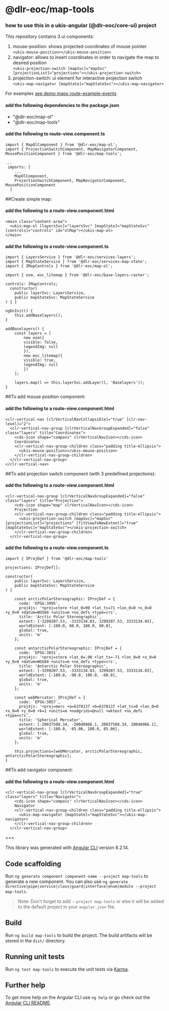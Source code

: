 # @dlr-eoc/map-tools

### how to use this in a ukis-angular (@dlr-eoc/core-ui) project

This repository contains 3 ui components:

1. mouse-position: shows projected coordinates of mouse pointer <br />
 ```<ukis-mouse-position></ukis-mouse-position>```
2. navigator: allows to insert coordinates in order to navigate the map to desired position <br />
 ```<ukis-projection-switch [mapSvc]="mapSvc" [projectionList]="projections"></ukis-projection-switch>```
3. projection-switch: ui element for interactive projection switch <br />
 ```<ukis-map-navigator [mapState]="mapStateSvc"></ukis-map-navigator>```

For examples [see demo maps route-example-events](../demo-maps/README.md)

#### add the following dependencies to the package.json
- "@dlr-eoc/map-ol"
- "@dlr-eoc/map-tools"

#### add the following to route-view.component.ts
```
import { MapOlComponent } from '@dlr-eoc/map-ol';
import { ProjectionSwitchComponent, MapNavigatorComponent, MousePositionComponent } from '@dlr-eoc/map-tools';

...
 imports: [
    ...
    MapOlComponent,
    ProjectionSwitchComponent, MapNavigatorComponent, MousePositionComponent
  ]
```
##Create simple map:


#### add the following to a route-view.component.html
```
<main class="content-area">
  <ukis-map-ol [layersSvc]="layersSvc" [mapState]="mapStateSvc" [controls]="controls" id="olMap"></ukis-map-ol>
</main>
```



#### add the following to a route-view.component.ts
```
import { LayersService } from '@dlr-eoc/services-layers';
import { MapStateService } from '@dlr-eoc/services-map-state';
import { IMapControls } from '@dlr-eoc/map-ol';

import { osm, eoc_litemap } from '@dlr-eoc/base-layers-raster';
```

```
controls: IMapControls;
  constructor(
    public layerSvc: LayersService,
    public mapStateSvc: MapStateService
) { }
```

```
ngOnInit() {
    this.addBaselayers();
}

addBaselayers() {
    const layers = [
        new osm({
        visible: false,
        legendImg: null
        }),
        new eoc_litemap({
        visible: true,
        legendImg: null
        })
    ];

    layers.map(l => this.layerSvc.addLayer(l, 'Baselayers'));
}
```

##To add mouse position component:
#### add the following to a route-view.component.html
```
<clr-vertical-nav [clrVerticalNavCollapsible]="true" [clr-nav-level]="2">
  <clr-vertical-nav-group [clrVerticalNavGroupExpanded]="false" class="layers" title="Coordinates">
    <cds-icon shape="compass" clrVerticalNavIcon></cds-icon>
    Coordinates
    <clr-vertical-nav-group-children class="padding title-ellipsis">
      <ukis-mouse-position></ukis-mouse-position>
    </clr-vertical-nav-group-children>
  </clr-vertical-nav-group>
</clr-vertical-nav>
```

##To add projection switch component (with 3 predefined projections):
#### add the following to a route-view.component.html
```
<clr-vertical-nav-group [clrVerticalNavGroupExpanded]="false" class="layers" title="Projection">
    <cds-icon shape="map" clrVerticalNavIcon></cds-icon>
    Projection
    <clr-vertical-nav-group-children class="padding title-ellipsis">
      <ukis-projection-switch [mapSvc]="mapSvc" [projectionList]="projections" [fitViewToNewExtent]="true" [mapStateSvc]="mapStateSvc"></ukis-projection-switch>
    </clr-vertical-nav-group-children>
  </clr-vertical-nav-group>
```
#### add the following to a route-view.component.ts
```
import { IProjDef } from '@dlr-eoc/map-tools'
```
```
projections: IProjDef[];

constructor(
    public layerSvc: LayersService,
    public mapStateSvc: MapStateService
) { 

    const arcticPolarStereographic: IProjDef = {
      code: 'EPSG:3995',
      proj4js: '+proj=stere +lat_0=90 +lat_ts=71 +lon_0=0 +x_0=0 +y_0=0 +datum=WGS84 +units=m +no_defs +type=crs',
      title: 'Arctic Polar Stereographic',
      extent: [-3299207.53, -3333134.03, 3299207.53, 3333134.03],
      worldExtent: [-180.0, 60.0, 180.0, 90.0],
      global: true,
      units: 'm'
    };

    const antarcticPolarStereographic: IProjDef = {
      code: `EPSG:3031`,
      proj4js: '+proj=stere +lat_0=-90 +lat_ts=-71 +lon_0=0 +x_0=0 +y_0=0 +datum=WGS84 +units=m +no_defs +type=crs',
      title: 'Antarctic Polar Stereographic',
      extent: [-3299207.53, -3333134.03, 3299207.53, 3333134.03],
      worldExtent: [-180.0, -90.0, 180.0, -60.0],
      global: true,
      units: 'm'
    };

    const webMercator: IProjDef = {
      code: `EPSG:3857`,
      proj4js: '+proj=merc +a=6378137 +b=6378137 +lat_ts=0 +lon_0=0 +x_0=0 +y_0=0 +k=1 +units=m +nadgrids=@null +wktext +no_defs +type=crs',
      title: 'Spherical Mercator',
      extent: [-20037508.34, -20048966.1, 20037508.34, 20048966.1],
      worldExtent: [-180.0, -85.06, 180.0, 85.06],
      global: true,
      units: 'm'
    };

    this.projections=[webMercator, arcticPolarStereographic, antarcticPolarStereographic];
}
```

##To add navigator component:
#### add the following to a route-view.component.html
```
<clr-vertical-nav-group [clrVerticalNavGroupExpanded]="true" class="layers" title="Navigator">
    <cds-icon shape="compass" clrVerticalNavIcon></cds-icon>
    Navigator
    <clr-vertical-nav-group-children class="padding title-ellipsis">
      <ukis-map-navigator [mapState]="mapStateSvc"></ukis-map-navigator>
    </clr-vertical-nav-group-children>
  </clr-vertical-nav-group>
```

===

This library was generated with [Angular CLI](https://github.com/angular/angular-cli) version 8.2.14.

## Code scaffolding

Run `ng generate component component-name --project map-tools` to generate a new component. You can also use `ng generate directive|pipe|service|class|guard|interface|enum|module --project map-tools`.
> Note: Don't forget to add `--project map-tools` or else it will be added to the default project in your `angular.json` file. 

## Build

Run `ng build map-tools` to build the project. The build artifacts will be stored in the `dist/` directory.

## Running unit tests

Run `ng test map-tools` to execute the unit tests via [Karma](https://karma-runner.github.io).

## Further help

To get more help on the Angular CLI use `ng help` or go check out the [Angular CLI README](https://github.com/angular/angular-cli/blob/master/README.md).

